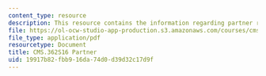 ```yaml
---
content_type: resource
description: This resource contains the information regarding partner request form.
file: https://ol-ocw-studio-app-production.s3.amazonaws.com/courses/cms-362-civic-media-codesign-studio-spring-2016/19917b82fbb916da74d0d39d32c17d9f_MITCMS_362S16_PartnerRqst.pdf
file_type: application/pdf
resourcetype: Document
title: CMS.362S16 Partner
uid: 19917b82-fbb9-16da-74d0-d39d32c17d9f
---
```

